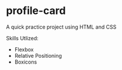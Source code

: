 # profile-card
A quick practice project using HTML and CSS 

Skills Utlized:
- Flexbox
- Relative Positioning
- Boxicons
